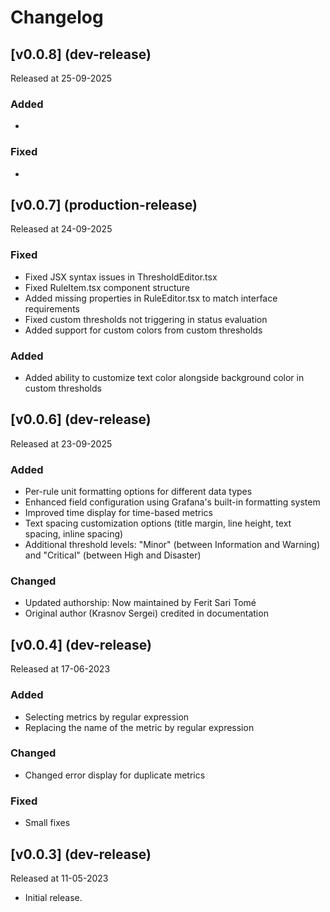 # Changelog

## [v0.0.8] (dev-release)

Released at 25-09-2025

### Added

- 

### Fixed

- 


## [v0.0.7] (production-release)

Released at 24-09-2025

### Fixed

- Fixed JSX syntax issues in ThresholdEditor.tsx
- Fixed RuleItem.tsx component structure
- Added missing properties in RuleEditor.tsx to match interface requirements
- Fixed custom thresholds not triggering in status evaluation
- Added support for custom colors from custom thresholds

### Added

- Added ability to customize text color alongside background color in custom thresholds

## [v0.0.6] (dev-release)

Released at 23-09-2025

### Added

- Per-rule unit formatting options for different data types
- Enhanced field configuration using Grafana's built-in formatting system
- Improved time display for time-based metrics
- Text spacing customization options (title margin, line height, text spacing, inline spacing)
- Additional threshold levels: "Minor" (between Information and Warning) and "Critical" (between High and Disaster)

### Changed

- Updated authorship: Now maintained by Ferit Sari Tomé
- Original author (Krasnov Sergei) credited in documentation

## [v0.0.4] (dev-release)

Released at 17-06-2023

### Added

- Selecting metrics by regular expression
- Replacing the name of the metric by regular expression

### Changed

- Changed error display for duplicate metrics

### Fixed

- Small fixes

## [v0.0.3] (dev-release)

Released at 11-05-2023

* Initial release.
